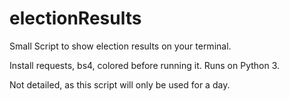 # electionResults
Small Script to show election results on your terminal.

Install requests, bs4, colored before running it.
Runs on Python 3.

Not detailed, as this script will only be used for a day.
